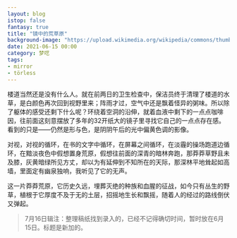 ```yaml
---
layout: blog
istop: false
fantasy: true
title: "镜中的荒草原"
background-image: "https://upload.wikimedia.org/wikipedia/commons/thumb/a/a1/Nachusa_Grasslands_Spring_2016.jpg/426px-Nachusa_Grasslands_Spring_2016.jpg"
date: 2021-06-15 00:00
category: 梦呓
tags:
- mirror
- törless
---
```


楼道当然还是没有什么人。就在前两日的卫生检查中，保洁员终于清理了楼道的水草，是白颜色再次回到视野里来；阵雨才过，空气中还是飘着怪异的粥味。所以除了躯体的感受还剩下什么呢？环绕着空洞的沿伸，就着血液中剩下的一点点咖啡因，往前面这刻意摆放了多年的32开纸大的镜子里寻找它自己的一点点存在感。看到的只是——仍然是形与色，是阴阴午后的光中偏黄色调的影像。

对视，对视的循环，在书的文字中循环，在屏幕之间循环，在淡霾的操场跑道边循环，在黯淡夜色中假想置身荒原，假想往前面的深青的暗林奔跑，那莽莽草野且未及膝，灰黄暗绿所见方丈，却以为有延伸到不知所在的天际，那深林平地耸起如高墙，里面定有幽泉独响，我听见了它的无声。

这一片莽莽荒原，它历史久远，埋葬灭绝的种族和血腥的征战，如今只有丛生的野草，植根于它厚度不及于无的土层，招摇地生长和飘摇，随着人的经过的路线倒伏又弹起。

> 7月16日辑注：整理稿纸找到录入的，已经不记得确切时间，暂时放在6月15日。标题是新加的。
